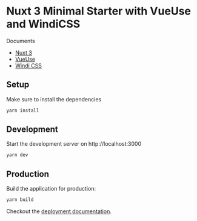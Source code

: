 # Nuxt 3 Minimal Starter with VueUse and WindiCSS

Documents

* [Nuxt 3](https://v3.nuxtjs.org)
* [VueUse](https://vueuse.org/)
* [Windi CSS](https://windicss.org/)

## Setup

Make sure to install the dependencies

```bash
yarn install
```

## Development

Start the development server on http://localhost:3000

```bash
yarn dev
```

## Production

Build the application for production:

```bash
yarn build
```

Checkout the [deployment documentation](https://v3.nuxtjs.org/docs/deployment).